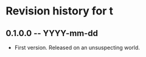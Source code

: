 # Revision history for t

## 0.1.0.0 -- YYYY-mm-dd

* First version. Released on an unsuspecting world.
